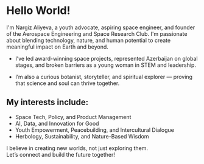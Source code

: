 # Hello World!

I'm Nargiz Aliyeva, a youth advocate, aspiring space engineer, and founder of the Aerospace Engineering and Space Research Club. I'm passionate about blending technology, nature, and human potential to create meaningful impact on Earth and beyond.

- I’ve led award-winning space projects, represented Azerbaijan on global stages, and broken barriers as a young woman in STEM and leadership.

- I’m also a curious botanist, storyteller, and spiritual explorer — proving that science and soul can thrive together.

## My interests include:

- Space Tech, Policy, and Product Management  
- AI, Data, and Innovation for Good  
- Youth Empowerment, Peacebuilding, and Intercultural Dialogue  
- Herbology, Sustainability, and Nature-Based Wisdom

I believe in creating new worlds, not just exploring them.  
Let’s connect and build the future together!


